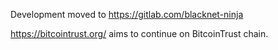 Development moved to https://gitlab.com/blacknet-ninja

https://bitcointrust.org/ aims to continue on BitcoinTrust chain.
